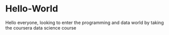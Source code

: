 # Hello-World
Hello everyone, looking to enter the programming and data world by taking the coursera data science course
